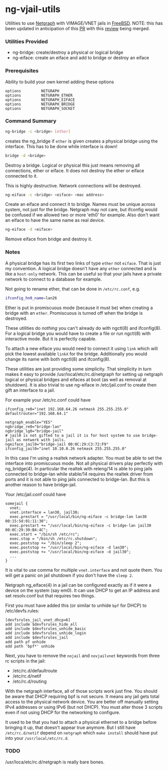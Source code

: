 # ng-vjail-utils
Utilities to use [Netgraph](https://people.freebsd.org/~julian/netgraph.html) with VIMAGE/VNET jails in [FreeBSD](https://www.freebsd.org).
NOTE: this has been updated in anticipation of this [PR](https://bugs.freebsd.org/bugzilla/show_bug.cgi?id=278130) with this [review](https://reviews.freebsd.org/D44615) being merged.

### Utilities Provided
 - ng-bridge: create/destroy a physical or logical bridge
 - ng-eiface: create an eiface and add to bridge or destroy an eiface

### Prerequisites
Ability to build your own kernel adding these options

```
options         NETGRAPH
options         NETGRAPH_ETHER
options         NETGRAPH_EIFACE
options         NETGRAPH_BRIDGE
options         NETGRAPH_SOCKET
```
 
### Command Summary
```sh
ng-bridge -c <bridge> [ether]
```
creates the ng_bridge
if `ether` is given creates a physical bridge using the interface. This has to be done while interface is down!

```sh
bridge -d <bridge>
```
Destroy a bridge.
Logical or physical this just means removing all connections, ether or eiface.
It does not destroy the ether or eiface connected to it.

This is highly destructive. Network connections will be destroyed.

```sh
ng-eiface -c <bridge> <eiface> <mac address>
```
Create an eiface and connect it to bridge.
Names must be unique across system, not just for the bridge.
Netgraph may not care, but ifconfig would be confused if we allowed two or more 'eth0' for example.
Also don't want an eiface to have the same name as real device.

```sh
ng-eiface -d <eiface>
```
Remove eiface from bridge and destroy it.

### Notes
A physical bridge has its first two links of type `ether` not `eiface`. That is just my convention. A logical bridge doesn't have any `ether` connected and is like a `host-only` network. This can be useful so that your jails have a private network to connect to a database for example.

Not going to rename ether, that can be done in `/etc/rc.conf`, e.g.
```sh
ifconfig_hn0_name=lan26
```
Ether is put in promiscuous mode (because it must be) when creating a bridge with an `ether`. Promiscuous is turned off when the bridge is destroyed.

These utilities do *nothing* you can't already do with ngctl(8) and ifconfig(8). For a logical bridge you would have to create a file or run ngctl(8) with interactive mode. But it is perfectly capable.

To attach a new eiface you would need to connect it using `link` which will pick the lowest available `linkX` for the bridge. Additionally you would change its name with both ngctl(8) and ifconfig(8).

These utilities are just providing some simplicity. That simplicity in turn makes it easy to provide /usr/local/etc/rc.d/netgraph for setting up netgraph logical or physical bridges and eifaces at boot (as well as removal at shutdown). It is also trivial to use ng-eiface in /etc/jail.conf to create then gift an interface to a jail.

For example your /etc/rc.conf could have

```
ifconfig_re0="inet 192.168.64.26 netmask 255.255.255.0"
defaultrouter="192.168.64.1"

netgraph_enable="YES"
ngbridge_re0="bridge-lan"
ngbridge_lg0="bridge-jail"
# jail0 is not gifted to a jail it is for host system to use bridge-jail as network with jails.
ngeiface_jail0="bridge-jail 00:0C:29:C3:72:F9"
ifconfig_jail0="inet 10.10.0.26 netmask 255.255.255.0"

```
In this case I'm using a realtek network adapter. You must be able to set the interface into promiscuous mode. Not all physical drivers play perfectly with ng_bridge(4). In particular the realtek with releng/14 is able to ping jails connected to bridge-lan while stable/14 requires the realtek driver from ports and it is not able to ping jails connected to bridge-lan. But this is another reason to have bridge-jail.


Your /etc/jail.conf could have
```
somejail {
  vnet;
  vnet.interface = lan30, jail30;
  exec.prestart = "/usr/local/bin/ng-eiface -c bridge-lan lan30 00:15:5d:01:11:30";
  exec.prestart += "/usr/local/bin/ng-eiface -c bridge-lan jail30 00:0C:29:39:B4:4C";
  exec.start = "/bin/sh /etc/rc";
  exec.stop = "/bin/sh /etc/rc.shutdown";
  exec.poststop += "/bin/sleep 2";
  exec.poststop += "/usr/local/bin/ng-eiface -d lan30";
  exec.poststop += "/usr/local/bin/ng-eiface -d jail30";
  ...
}
```

It is vital to use comma for multiple `vnet.interface` and not quote them. You will get a panic on jail shutdown if you don't have the `sleep 2`.

Netgraph ng_eiface(4) in a jail can be configured exactly as if it were a device on the system (say em0). It can use DHCP to get an IP address and set resolv.conf but that requires two things.

First you must have added this (or similar to unhide `bpf` for DHCP) to /etc/devfs.rules:
```
[devfsrules_jail_vnet_dhcp=6]
add include $devfsrules_hide_all
add include $devfsrules_unhide_basic
add include $devfsrules_unhide_login
add include $devfsrules_jail
add path pf unhide
add path 'bpf*' unhide
```

Next, you have to remove the `nojail` and `novjailvnet` keywords from three rc scripts in the jail:
- /etc/rc.d/defaultroute
- /etc/rc.d/netif
- /etc/rc.d/routing

With the netgraph interface, all of those scripts work just fine. You should be aware that DHCP requiring bpf is not secure. It means any jail gets total access to the physical network device. You are better off manually setting IPv4 addresses or using IPv6 (but not DHCP). You must alter those 3 scripts even if not using DHCP for the networking to configure.

It used to be that you had to attach a physical ethernet to a bridge before bringing it up, that doesn't appear true anymore.
But I still have `/etc/rc.d/netif` depend on `netgraph` which `make install` should have put into your `/usr/local/etc/rc.d`.

### TODO
/usr/loca/etc/rc.d/netgraph is really bare bones.
